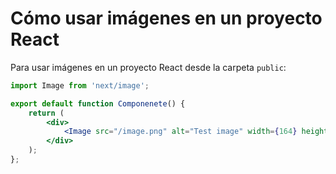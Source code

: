 # Cómo usar imágenes en un proyecto React

Para usar imágenes en un proyecto React desde la carpeta `public`:

```jsx
import Image from 'next/image';

export default function Componenete() {
    return (
        <div>
            <Image src="/image.png" alt="Test image" width={164} height={164} />
        </div>
    );
};
```

